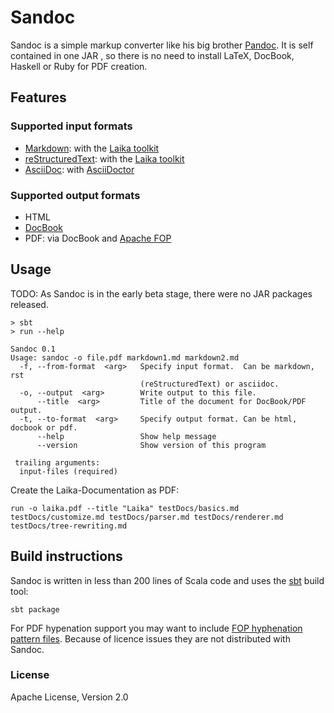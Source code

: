 Sandoc
======

Sandoc is a simple markup converter like his big brother
[Pandoc](http://johnmacfarlane.net/pandoc/). It is self contained in one JAR
, so there is no need to install LaTeX, DocBook, Haskell or Ruby for PDF
creation.

## Features

### Supported input formats

* [Markdown](http://daringfireball.net/projects/markdown/): with the
  [Laika toolkit](http://planet42.github.io/Laika)
* [reStructuredText](http://docutils.sourceforge.net/docs/ref/rst/introduction.html): with the 
  [Laika toolkit](http://planet42.github.io/Laika)
* [AsciiDoc](http://www.methods.co.nz/asciidoc/): with
  [AsciiDoctor](http://asciidoctor.org/)

### Supported output formats

* HTML
* [DocBook](http://www.docbook.org/)
* PDF: via DocBook and [Apache FOP](http://xmlgraphics.apache.org/fop/)

## Usage

TODO: As Sandoc is in the early beta stage, there were no JAR packages released.

    > sbt
    > run --help

    Sandoc 0.1
    Usage: sandoc -o file.pdf markdown1.md markdown2.md
      -f, --from-format  <arg>   Specify input format.  Can be markdown, rst
                                 (reStructuredText) or asciidoc.
      -o, --output  <arg>        Write output to this file.
          --title  <arg>         Title of the document for DocBook/PDF output.
      -t, --to-format  <arg>     Specify output format. Can be html, docbook or pdf.
          --help                 Show help message
          --version              Show version of this program

     trailing arguments:
      input-files (required)

Create the Laika-Documentation as PDF:

    run -o laika.pdf --title "Laika" testDocs/basics.md testDocs/customize.md testDocs/parser.md testDocs/renderer.md testDocs/tree-rewriting.md

## Build instructions

Sandoc is written in less than 200 lines of Scala code and uses the [sbt](http://www.scala-sbt.org/) build tool:

    sbt package

For PDF hypenation support you may want to include [FOP  hyphenation pattern files](http://xmlgraphics.apache.org/fop/0.95/hyphenation.html).
Because of licence issues they are not distributed with Sandoc.

### License

Apache License, Version 2.0
